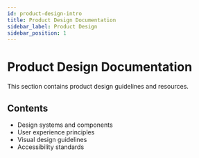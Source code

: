```yaml
---
id: product-design-intro
title: Product Design Documentation
sidebar_label: Product Design
sidebar_position: 1
---
```


# Product Design Documentation

This section contains product design guidelines and resources.

## Contents

- Design systems and components
- User experience principles
- Visual design guidelines
- Accessibility standards
